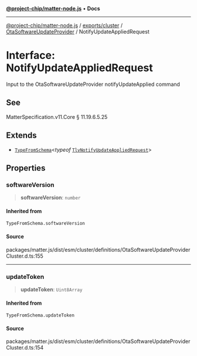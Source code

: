 [**@project-chip/matter-node.js**](../../../../../README.md) • **Docs**

***

[@project-chip/matter-node.js](../../../../../modules.md) / [exports/cluster](../../../README.md) / [OtaSoftwareUpdateProvider](../README.md) / NotifyUpdateAppliedRequest

# Interface: NotifyUpdateAppliedRequest

Input to the OtaSoftwareUpdateProvider notifyUpdateApplied command

## See

MatterSpecification.v11.Core § 11.19.6.5.25

## Extends

- [`TypeFromSchema`](../../../../tlv/README.md#typefromschemas)\<*typeof* [`TlvNotifyUpdateAppliedRequest`](../README.md#tlvnotifyupdateappliedrequest)\>

## Properties

### softwareVersion

> **softwareVersion**: `number`

#### Inherited from

`TypeFromSchema.softwareVersion`

#### Source

packages/matter.js/dist/esm/cluster/definitions/OtaSoftwareUpdateProviderCluster.d.ts:155

***

### updateToken

> **updateToken**: `Uint8Array`

#### Inherited from

`TypeFromSchema.updateToken`

#### Source

packages/matter.js/dist/esm/cluster/definitions/OtaSoftwareUpdateProviderCluster.d.ts:154
